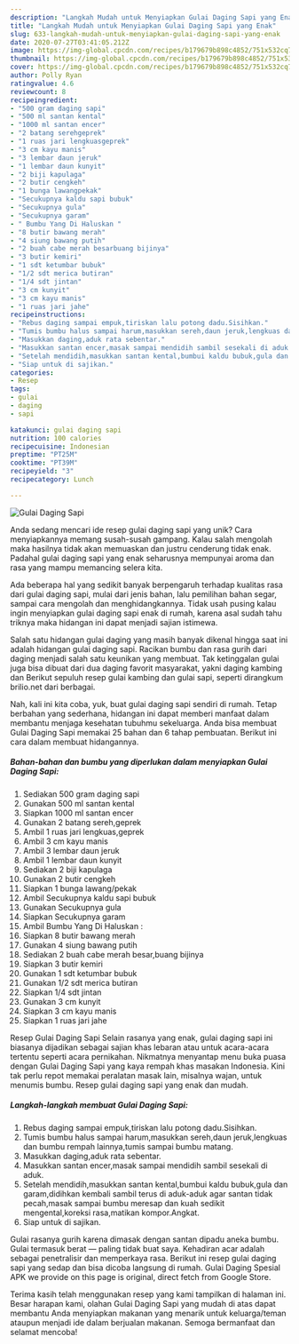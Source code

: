 ```yaml
---
description: "Langkah Mudah untuk Menyiapkan Gulai Daging Sapi yang Enak"
title: "Langkah Mudah untuk Menyiapkan Gulai Daging Sapi yang Enak"
slug: 633-langkah-mudah-untuk-menyiapkan-gulai-daging-sapi-yang-enak
date: 2020-07-27T03:41:05.212Z
image: https://img-global.cpcdn.com/recipes/b179679b898c4852/751x532cq70/gulai-daging-sapi-foto-resep-utama.jpg
thumbnail: https://img-global.cpcdn.com/recipes/b179679b898c4852/751x532cq70/gulai-daging-sapi-foto-resep-utama.jpg
cover: https://img-global.cpcdn.com/recipes/b179679b898c4852/751x532cq70/gulai-daging-sapi-foto-resep-utama.jpg
author: Polly Ryan
ratingvalue: 4.6
reviewcount: 8
recipeingredient:
- "500 gram daging sapi"
- "500 ml santan kental"
- "1000 ml santan encer"
- "2 batang serehgeprek"
- "1 ruas jari lengkuasgeprek"
- "3 cm kayu manis"
- "3 lembar daun jeruk"
- "1 lembar daun kunyit"
- "2 biji kapulaga"
- "2 butir cengkeh"
- "1 bunga lawangpekak"
- "Secukupnya kaldu sapi bubuk"
- "Secukupnya gula"
- "Secukupnya garam"
- " Bumbu Yang Di Haluskan "
- "8 butir bawang merah"
- "4 siung bawang putih"
- "2 buah cabe merah besarbuang bijinya"
- "3 butir kemiri"
- "1 sdt ketumbar bubuk"
- "1/2 sdt merica butiran"
- "1/4 sdt jintan"
- "3 cm kunyit"
- "3 cm kayu manis"
- "1 ruas jari jahe"
recipeinstructions:
- "Rebus daging sampai empuk,tiriskan lalu potong dadu.Sisihkan."
- "Tumis bumbu halus sampai harum,masukkan sereh,daun jeruk,lengkuas dan bumbu rempah lainnya,tumis sampai bumbu matang."
- "Masukkan daging,aduk rata sebentar."
- "Masukkan santan encer,masak sampai mendidih sambil sesekali di aduk."
- "Setelah mendidih,masukkan santan kental,bumbui kaldu bubuk,gula dan garam,didihkan kembali sambil terus di aduk-aduk agar santan tidak pecah,masak sampai bumbu meresap dan kuah sedikit mengental,koreksi rasa,matikan kompor.Angkat."
- "Siap untuk di sajikan."
categories:
- Resep
tags:
- gulai
- daging
- sapi

katakunci: gulai daging sapi 
nutrition: 100 calories
recipecuisine: Indonesian
preptime: "PT25M"
cooktime: "PT39M"
recipeyield: "3"
recipecategory: Lunch

---
```



![Gulai Daging Sapi](https://img-global.cpcdn.com/recipes/b179679b898c4852/751x532cq70/gulai-daging-sapi-foto-resep-utama.jpg)

Anda sedang mencari ide resep gulai daging sapi yang unik? Cara menyiapkannya memang susah-susah gampang. Kalau salah mengolah maka hasilnya tidak akan memuaskan dan justru cenderung tidak enak. Padahal gulai daging sapi yang enak seharusnya mempunyai aroma dan rasa yang mampu memancing selera kita.

Ada beberapa hal yang sedikit banyak berpengaruh terhadap kualitas rasa dari gulai daging sapi, mulai dari jenis bahan, lalu pemilihan bahan segar, sampai cara mengolah dan menghidangkannya. Tidak usah pusing kalau ingin menyiapkan gulai daging sapi enak di rumah, karena asal sudah tahu triknya maka hidangan ini dapat menjadi sajian istimewa.

Salah satu hidangan gulai daging yang masih banyak dikenal hingga saat ini adalah hidangan gulai daging sapi. Racikan bumbu dan rasa gurih dari daging menjadi salah satu keunikan yang membuat. Tak ketinggalan gulai juga bisa dibuat dari dua daging favorit masyarakat, yakni daging kambing dan Berikut sepuluh resep gulai kambing dan gulai sapi, seperti dirangkum brilio.net dari berbagai.


Nah, kali ini kita coba, yuk, buat gulai daging sapi sendiri di rumah. Tetap berbahan yang sederhana, hidangan ini dapat memberi manfaat dalam membantu menjaga kesehatan tubuhmu sekeluarga. Anda bisa membuat Gulai Daging Sapi memakai 25 bahan dan 6 tahap pembuatan. Berikut ini cara dalam membuat hidangannya.

<!--inarticleads1-->

##### Bahan-bahan dan bumbu yang diperlukan dalam menyiapkan Gulai Daging Sapi:

1. Sediakan 500 gram daging sapi
1. Gunakan 500 ml santan kental
1. Siapkan 1000 ml santan encer
1. Gunakan 2 batang sereh,geprek
1. Ambil 1 ruas jari lengkuas,geprek
1. Ambil 3 cm kayu manis
1. Ambil 3 lembar daun jeruk
1. Ambil 1 lembar daun kunyit
1. Sediakan 2 biji kapulaga
1. Gunakan 2 butir cengkeh
1. Siapkan 1 bunga lawang/pekak
1. Ambil Secukupnya kaldu sapi bubuk
1. Gunakan Secukupnya gula
1. Siapkan Secukupnya garam
1. Ambil  Bumbu Yang Di Haluskan :
1. Siapkan 8 butir bawang merah
1. Gunakan 4 siung bawang putih
1. Sediakan 2 buah cabe merah besar,buang bijinya
1. Siapkan 3 butir kemiri
1. Gunakan 1 sdt ketumbar bubuk
1. Gunakan 1/2 sdt merica butiran
1. Siapkan 1/4 sdt jintan
1. Gunakan 3 cm kunyit
1. Siapkan 3 cm kayu manis
1. Siapkan 1 ruas jari jahe


Resep Gulai Daging Sapi Selain rasanya yang enak, gulai daging sapi ini biasanya dijadikan sebagai sajian khas lebaran atau untuk acara-acara tertentu seperti acara pernikahan. Nikmatnya menyantap menu buka puasa dengan Gulai Daging Sapi yang kaya rempah khas masakan Indonesia. Kini tak perlu repot memakai peralatan masak lain, misalnya wajan, untuk menumis bumbu. Resep gulai daging sapi yang enak dan mudah. 

<!--inarticleads2-->

##### Langkah-langkah membuat Gulai Daging Sapi:

1. Rebus daging sampai empuk,tiriskan lalu potong dadu.Sisihkan.
1. Tumis bumbu halus sampai harum,masukkan sereh,daun jeruk,lengkuas dan bumbu rempah lainnya,tumis sampai bumbu matang.
1. Masukkan daging,aduk rata sebentar.
1. Masukkan santan encer,masak sampai mendidih sambil sesekali di aduk.
1. Setelah mendidih,masukkan santan kental,bumbui kaldu bubuk,gula dan garam,didihkan kembali sambil terus di aduk-aduk agar santan tidak pecah,masak sampai bumbu meresap dan kuah sedikit mengental,koreksi rasa,matikan kompor.Angkat.
1. Siap untuk di sajikan.


Gulai rasanya gurih karena dimasak dengan santan dipadu aneka bumbu. Gulai termasuk berat — paling tidak buat saya. Kehadiran acar adalah sebagai penetralisir dan memperkaya rasa. Berikut ini resep gulai daging sapi yang sedap dan bisa dicoba langsung di rumah. Gulai Daging Spesial APK we provide on this page is original, direct fetch from Google Store. 

Terima kasih telah menggunakan resep yang kami tampilkan di halaman ini. Besar harapan kami, olahan Gulai Daging Sapi yang mudah di atas dapat membantu Anda menyiapkan makanan yang menarik untuk keluarga/teman ataupun menjadi ide dalam berjualan makanan. Semoga bermanfaat dan selamat mencoba!

